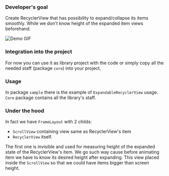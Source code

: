 ### Developer's goal
Create RecyclerView that has possibility to expand/collapse its items smoothly.
While we don't know height of the expanded item views beforehand.

![Demo GIF](https://github.com/andriipanasiuk/ExpandableRecyclerView/blob/master/demo.gif)

### Integration into the project

For now you can use it as library project with the code or simply copy all the needed staff (package `core`) into your project.

### Usage

In package `sample` there is the example of `ExpandableRecyclerView` usage.
`Core` package contains all the library's staff.

### Under the hood

In fact we have `FrameLayout` with 2 childs:
 - `ScrollView` containing view same as RecyclerView's item
 - `RecyclerView` itself.

The first one is invisible and used for measuring height of the expanded state of the RecyclerView's item. 
We go such way cause before animating item we have to know its desired height after expanding.
This view placed inside the `ScrollView` so that we could have items bigger than screen height.

